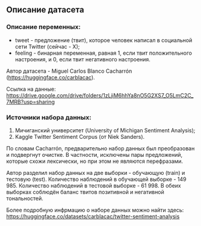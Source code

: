 ## Описание датасета

### Описание переменных:
* tweet - предложение (твит), которое человек написал в социальной сети Twitter (сейчас - X);
* feeling - бинарная переменная, равная 1, если твит положительного настроения, и 0, если твит негативного настроения.

Автор датасета - Miguel Carlos Blanco Cacharrón (https://huggingface.co/carblacac).

Ссылка на данные: https://drive.google.com/drive/folders/1zLjiM6hhYa8nO5G2XS7_O5LmC2C_7MRB?usp=sharing

### Источники набора данных:
1. Мичиганский университет (University of Michigan Sentiment Analysis);
2. Kaggle Twitter Sentiment Corpus (от Niek Sanders).

По словам Cacharrón, предварительно набор данных был преобразован и подвергнут очистке. В частности, исключены пары предложений, которые схожи лексически, но при этом не являются перефразами.

Автор разделил набор данных на две выборки - обучающую (train) и тестовую (test). Количество наблюдений в обучающей выборке - 149 985. Количество наблюдений в тестовой выборке - 61 998. В обеих выборках соблюдён баланс твитов позитивной и негативной тональностей.

Более подробную инфрмацию о наборе данных можно найти здесь: https://huggingface.co/datasets/carblacac/twitter-sentiment-analysis
